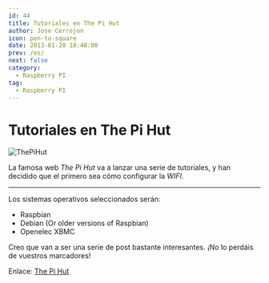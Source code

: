 ```yaml
---
id: 44
title: Tutoriales en The Pi Hut
author: Jose Cerrejon
icon: pen-to-square
date: 2013-01-20 18:40:00
prev: /es/
next: false
category:
  - Raspberry PI
tag:
  - Raspberry PI
---
```


# Tutoriales en The Pi Hut

![ThePiHut](/images/ThePiHut.jpg)

La famosa web *The Pi Hut* va a lanzar una serie de tutoriales, y han decidido que el primero sea cómo configurar la *WIFI*.

- - -

Los sistemas operativos seleccionados serán:

* Raspbian
* Debian (Or older versions of Raspbian)
* Openelec XBMC

Creo que van a ser una serie de post bastante interesantes. ¡No lo perdáis de vuestros marcadores!

Enlace: [The Pi Hut](http://thepihut.com/pages/tutorials)